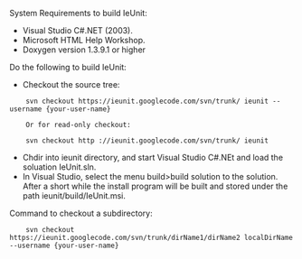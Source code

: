 System Requirements to build IeUnit:
  * Visual Studio C#.NET (2003).
  * Microsoft HTML Help Workshop.
  * Doxygen version 1.3.9.1 or higher


Do the following to build IeUnit:
  * Checkout the source tree:
```
    svn checkout https://ieunit.googlecode.com/svn/trunk/ ieunit --username {your-user-name}

    Or for read-only checkout:

    svn checkout http ://ieunit.googlecode.com/svn/trunk/ ieunit
```
  * Chdir into ieunit directory, and start Visual Studio C#.NEt and load the soluation IeUnit.sln.
  * In Visual Studio, select the menu build>build solution to the solution. After a short while the install program will be built and stored under the path ieunit/build/IeUnit.msi.

Command to checkout a subdirectory:
```
    svn checkout https://ieunit.googlecode.com/svn/trunk/dirName1/dirName2 localDirName --username {your-user-name}
```